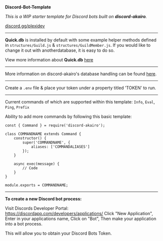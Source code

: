 **Discord-Bot-Template**

_This is a WIP starter template for Discord bots built on **discord-akairo**._

[discord.gg/plexidev](https://discord.gg/plexidev)

---

**Quick.db** is installed by default with some example helper methods defined in `structures/Guild.js` & `structures/GuildMember.js`. If you would like to change it out with anotherdatabase, it is easy to do so.

View more information about **Quick.db** [here](https://quickdb.js.org)

---

More information on discord-akairo's database handling can be found [here](https://discord-akairo.github.io/#/docs/main/8.0.0/other/providers).

---

Create a `.env` file & place your token under a property titled 'TOKEN' to run.

---

Current commands of which are supported within this template: 
`Info`, `Eval`, `Ping`, `Prefix`

Ability to add more commands by following this basic template:
```
const { Command } = require('discord-akairo');

class COMMANDNAME extends Command {
    constructor() {
        super('COMMANDNAME', {
            aliases: ['COMMANDALIASES']
        });
    }

    async exec(message) {
        // Code
    }
}

module.exports = COMMANDNAME;
```

---

**To create a new Discord bot process:**
 
Visit Discords Developer Portal: https://discordapp.com/developers/applications/
Click "New Application", 
Enter in your applications name, 
Click on "Bot", 
Then make your application into a bot process.

This will allow you to obtain your Discord Bots Token.
